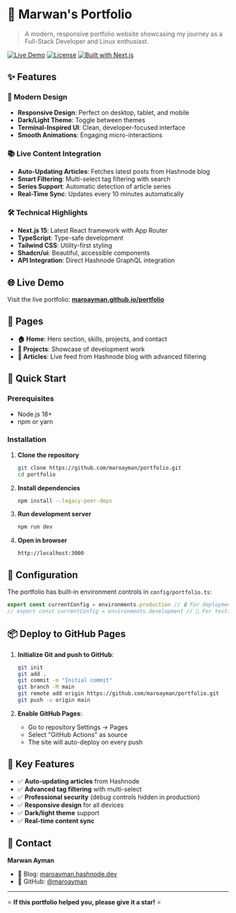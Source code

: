 # 🚀 Marwan's Portfolio

> A modern, responsive portfolio website showcasing my journey as a Full-Stack Developer and Linux enthusiast.

[![Live Demo](https://img.shields.io/badge/Live%20Demo-Visit%20Site-blue?style=for-the-badge)](https://maroayman.github.io/portfolio)
[![License](https://img.shields.io/badge/License-MIT-green?style=for-the-badge)](LICENSE)
[![Built with Next.js](https://img.shields.io/badge/Built%20with-Next.js-black?style=for-the-badge&logo=next.js)](https://nextjs.org/)

## ✨ Features

### 🎨 Modern Design
- **Responsive Design**: Perfect on desktop, tablet, and mobile
- **Dark/Light Theme**: Toggle between themes
- **Terminal-Inspired UI**: Clean, developer-focused interface
- **Smooth Animations**: Engaging micro-interactions

### 📚 Live Content Integration
- **Auto-Updating Articles**: Fetches latest posts from Hashnode blog
- **Smart Filtering**: Multi-select tag filtering with search
- **Series Support**: Automatic detection of article series
- **Real-Time Sync**: Updates every 10 minutes automatically

### 🛠️ Technical Highlights
- **Next.js 15**: Latest React framework with App Router
- **TypeScript**: Type-safe development
- **Tailwind CSS**: Utility-first styling
- **Shadcn/ui**: Beautiful, accessible components
- **API Integration**: Direct Hashnode GraphQL integration

## 🌐 Live Demo

Visit the live portfolio: **[maroayman.github.io/portfolio](https://maroayman.github.io/portfolio)**

## 📄 Pages

- **🏠 Home**: Hero section, skills, projects, and contact
- **💼 Projects**: Showcase of development work
- **📝 Articles**: Live feed from Hashnode blog with advanced filtering

## 🚀 Quick Start

### Prerequisites
- Node.js 18+ 
- npm or yarn

### Installation

1. **Clone the repository**
   ```bash
   git clone https://github.com/maroayman/portfolio.git
   cd portfolio
   ```

2. **Install dependencies**
   ```bash
   npm install --legacy-peer-deps
   ```

3. **Run development server**
   ```bash
   npm run dev
   ```

4. **Open in browser**
   ```
   http://localhost:3000
   ```

## 🔧 Configuration

The portfolio has built-in environment controls in `config/portfolio.ts`:

```typescript
export const currentConfig = environments.production // 🔒 For deployment
// export const currentConfig = environments.development // 🔧 For testing
```

## 📦 Deploy to GitHub Pages

1. **Initialize Git and push to GitHub**:
   ```bash
   git init
   git add .
   git commit -m "Initial commit"
   git branch -M main
   git remote add origin https://github.com/maroayman/portfolio.git
   git push -u origin main
   ```

2. **Enable GitHub Pages**:
   - Go to repository Settings → Pages
   - Select "GitHub Actions" as source
   - The site will auto-deploy on every push

## 🌟 Key Features

- ✅ **Auto-updating articles** from Hashnode
- ✅ **Advanced tag filtering** with multi-select
- ✅ **Professional security** (debug controls hidden in production)
- ✅ **Responsive design** for all devices
- ✅ **Dark/light theme** support
- ✅ **Real-time content sync**

## 📧 Contact

**Marwan Ayman**
- 📝 Blog: [maroayman.hashnode.dev](https://maroayman.hashnode.dev)
- 🐙 GitHub: [@maroayman](https://github.com/maroayman)

---

⭐ **If this portfolio helped you, please give it a star!** ⭐
